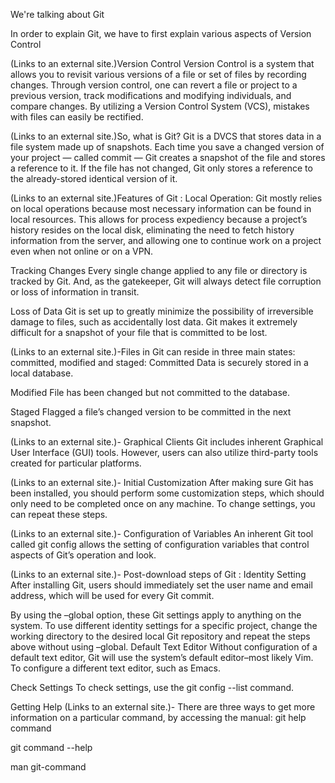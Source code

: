 We're talking about Git

In order to explain Git, we have to first explain various aspects of Version Control

 (Links to an external site.)Version Control
Version Control is a system that allows you to revisit various versions of a file or set of files by recording changes. Through version control, one can revert a file or project to a previous version, track modifications and modifying individuals, and compare changes. By utilizing a Version Control System (VCS), mistakes with files can easily be rectified.

 (Links to an external site.)So, what is Git?
Git is a DVCS that stores data in a file system made up of snapshots. Each time you save a changed version of your project — called commit — Git creates a snapshot of the file and stores a reference to it. If the file has not changed, Git only stores a reference to the already-stored identical version of it.

 (Links to an external site.)Features of Git :
Local Operation:
Git mostly relies on local operations because most necessary information can be found in local resources. This allows for process expediency because a project’s history resides on the local disk, eliminating the need to fetch history information from the server, and allowing one to continue work on a project even when not online or on a VPN.

Tracking Changes
Every single change applied to any file or directory is tracked by Git. And, as the gatekeeper, Git will always detect file corruption or loss of information in transit.

Loss of Data
Git is set up to greatly minimize the possibility of irreversible damage to files, such as accidentally lost data. Git makes it extremely difficult for a snapshot of your file that is committed to be lost.

 (Links to an external site.)-Files in Git can reside in three main states: committed, modified and staged:
Committed
Data is securely stored in a local database.

Modified
File has been changed but not committed to the database.

Staged
Flagged a file’s changed version to be committed in the next snapshot.

 (Links to an external site.)- Graphical Clients
Git includes inherent Graphical User Interface (GUI) tools. However, users can also utilize third-party tools created for particular platforms.

 (Links to an external site.)- Initial Customization
After making sure Git has been installed, you should perform some customization steps, which should only need to be completed once on any machine. To change settings, you can repeat these steps.

 (Links to an external site.)- Configuration of Variables
An inherent Git tool called git config allows the setting of configuration variables that control aspects of Git’s operation and look.

 (Links to an external site.)- Post-download steps of Git :
Identity Setting
After installing Git, users should immediately set the user name and email address, which will be used for every Git commit.

By using the –global option, these Git settings apply to anything on the system. To use different identity settings for a specific project, change the working directory to the desired local Git repository and repeat the steps above without using –global.
Default Text Editor
Without configuration of a default text editor, Git will use the system’s default editor–most likely Vim. To configure a different text editor, such as Emacs.

Check Settings
To check settings, use the git config --list command.

Getting Help
 (Links to an external site.)- There are three ways to get more information on a particular command, by accessing the manual:
git help command

git command --help

man git-command
